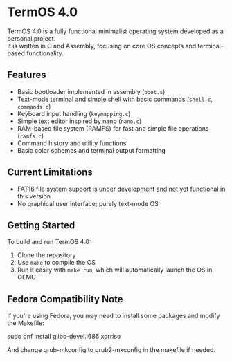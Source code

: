# TermOS 4.0

TermOS 4.0 is a fully functional minimalist operating system developed as a personal project.  
It is written in C and Assembly, focusing on core OS concepts and terminal-based functionality.

## Features

- Basic bootloader implemented in assembly (`boot.s`)
- Text-mode terminal and simple shell with basic commands (`shell.c`, `commands.c`)
- Keyboard input handling (`keymapping.c`)
- Simple text editor inspired by nano (`nano.c`)
- RAM-based file system (RAMFS) for fast and simple file operations (`ramfs.c`)
- Command history and utility functions
- Basic color schemes and terminal output formatting

## Current Limitations

- FAT16 file system support is under development and not yet functional in this version
- No graphical user interface; purely text-mode OS

## Getting Started

To build and run TermOS 4.0:

1. Clone the repository  
2. Use `make` to compile the OS  
3. Run it easily with `make run`, which will automatically launch the OS in QEMU

## Fedora Compatibility Note

If you're using Fedora, you may need to install some packages and modify the Makefile:

sudo dnf install glibc-devel.i686 xorriso

And change grub-mkconfig to grub2-mkconfig in the makefile if needed.
